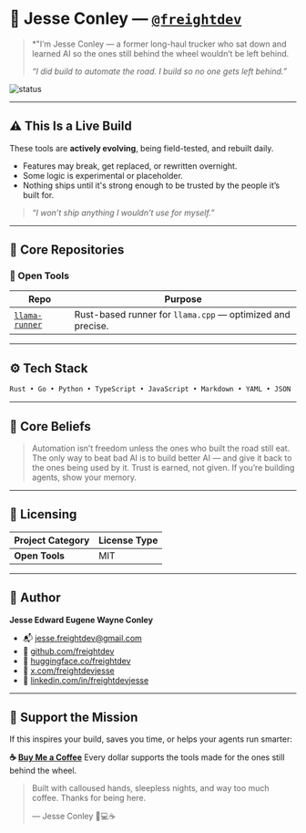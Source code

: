 # 👋 Jesse Conley — [`@freightdev`](https://github.com/freightdev)

> *"I’m Jesse Conley — a former long-haul trucker who sat down and learned AI so the ones still behind the wheel wouldn’t be left behind.
> 
> *“I did build to automate the road. I build so no one gets left behind.”*

![status](https://img.shields.io/badge/status-in%20development-orange?style=flat-square)

---

## ⚠️ This Is a Live Build

These tools are **actively evolving**, being field-tested, and rebuilt daily.

* Features may break, get replaced, or rewritten overnight.
* Some logic is experimental or placeholder.
* Nothing ships until it's strong enough to be trusted by the people it’s built for.

> *“I won’t ship anything I wouldn’t use for myself.”*

---

## 🧱 Core Repositories

### 🤗 Open Tools

| Repo                                                               | Purpose                                                                  |
| ------------------------------------------------------------------ | ------------------------------------------------------------------------ |
| [`llama-runner`](https://github.com/freightdev/llama-runner)       | Rust-based runner for `llama.cpp` — optimized and precise.               |

---

## ⚙️ Tech Stack

```txt
Rust • Go • Python • TypeScript • JavaScript • Markdown • YAML • JSON 
```

---

## 🧠 Core Beliefs

> Automation isn’t freedom unless the ones who built the road still eat.
> The only way to beat bad AI is to build better AI — and give it back to the ones being used by it.
> Trust is earned, not given.
> If you’re building agents, show your memory.

---

## 📄 Licensing

| Project Category     | License Type                                                                    |
| -------------------- | ------------------------------------------------------------------------------- |
| **Open Tools**       | MIT                                                                             |

---

## 👤 Author

**Jesse Edward Eugene Wayne Conley**

* 📬 [jesse.freightdev@gmail.com](mailto:jesse.freightdev@gmail.com)
* 🔗 [github.com/freightdev](https://github.com/freightdev)
* 🤗 [huggingface.co/freightdev](https://huggingface.co/freightdev)
* 🔌 [x.com/freightdevjesse](https://x.com/freightdevjesse)
* 💏 [linkedin.com/in/freightdevjesse](https://linkedin.com/in/freightdevjesse)

---

## 💛 Support the Mission

If this inspires your build, saves you time, or helps your agents run smarter:

**☕ [Buy Me a Coffee](https://coff.ee/freightdev)**
Every dollar supports the tools made for the ones still behind the wheel.

> Built with calloused hands, sleepless nights, and way too much coffee.
> Thanks for being here.
>
> — Jesse Conley 🚚💻☕

